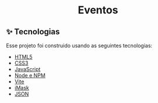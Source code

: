 #

<h1 align="center">Eventos</h1>

## ✨ Tecnologias

Esse projeto foi construido usando as seguintes tecnologias:

- [HTML5](https://www.w3schools.com/html/)
- [CSS3](https://www.w3schools.com/css/)
- [JavaScript](https://www.w3schools.com/javascript/)
- [Node e NPM](https://nodejs.org/)
- [Vite](https://vitejs.dev/)
- [iMask](https://imask.js.org)
- [JSON](https://www.json.org)